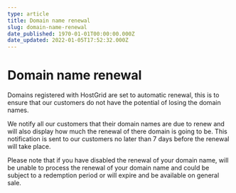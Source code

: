 ```yaml
---
type: article
title: Domain name renewal
slug: domain-name-renewal
date_published: 1970-01-01T00:00:00.000Z
date_updated: 2022-01-05T17:52:32.000Z
---
```


# Domain name renewal

Domains registered with HostGrid are set to automatic renewal, this is to ensure that our customers do not have the potential of losing the domain names.

We notify all our customers that their domain names are due to renew and will also display how much the renewal of there domain is going to be. This notification is sent to our customers no later than 7 days before the renewal will take place.

Please note that if you have disabled the renewal of your domain name, will be unable to process the renewal of your domain name and could be subject to a redemption period or will expire and be available on general sale.
